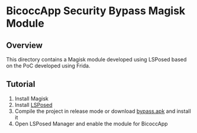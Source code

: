 # BicoccApp Security Bypass Magisk Module

## Overview
This directory contains a Magisk module developed using LSPosed based on the PoC developed using Frida.

## Tutorial

1. Install Magisk
2. Install [LSPosed](https://github.com/mywalkb/LSPosed_mod/releases)
3. Compile the project in release mode or download [bypass.apk](./bypass.apk) and install it
4. Open LSPosed Manager and enable the module for BicoccApp